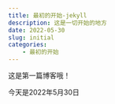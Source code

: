 ```yaml
---
title: 最初的开始-jekyll
description: 这是一切开始的地方
date: 2022-05-30
slug: initial
categories:
    - 最初的开始
---
```


这是第一篇博客哦！

今天是2022年5月30日
